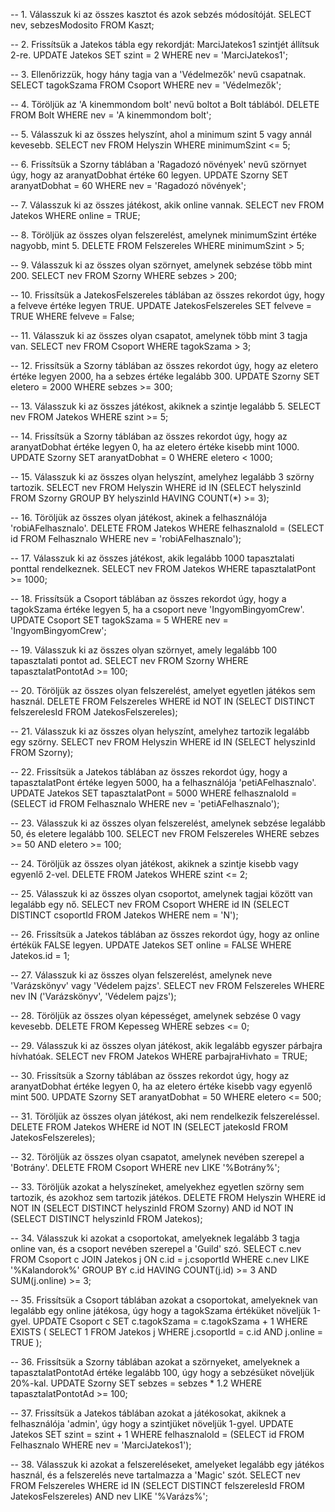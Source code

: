 -- 1. Válasszuk ki az összes kasztot és azok sebzés módosítóját.
SELECT nev, sebzesModosito FROM Kaszt;

-- 2. Frissítsük a Jatekos tábla egy rekordját: MarciJatekos1 szintjét állítsuk 2-re.
UPDATE Jatekos SET szint = 2 WHERE nev = 'MarciJatekos1';

-- 3. Ellenőrizzük, hogy hány tagja van a 'Védelmezők' nevű csapatnak.
SELECT tagokSzama FROM Csoport WHERE nev = 'Védelmezők';

-- 4. Töröljük az 'A kinemmondom bolt' nevű boltot a Bolt táblából.
DELETE FROM Bolt WHERE nev = 'A kinemmondom bolt';

-- 5. Válasszuk ki az összes helyszínt, ahol a minimum szint 5 vagy annál kevesebb.
SELECT nev FROM Helyszin WHERE minimumSzint <= 5;

-- 6. Frissítsük a Szorny táblában a 'Ragadozó növények' nevű szörnyet úgy, hogy az aranyatDobhat értéke 60 legyen.
UPDATE Szorny SET aranyatDobhat = 60 WHERE nev = 'Ragadozó növények';

-- 7. Válasszuk ki az összes játékost, akik online vannak.
SELECT nev FROM Jatekos WHERE online = TRUE;

-- 8. Töröljük az összes olyan felszerelést, amelynek minimumSzint értéke nagyobb, mint 5.
DELETE FROM Felszereles WHERE minimumSzint > 5;

-- 9. Válasszuk ki az összes olyan szörnyet, amelynek sebzése több mint 200.
SELECT nev FROM Szorny WHERE sebzes > 200;

-- 10. Frissítsük a JatekosFelszereles táblában az összes rekordot úgy, hogy a felveve értéke legyen TRUE.
UPDATE JatekosFelszereles SET felveve = TRUE WHERE felveve = False;

-- 11. Válasszuk ki az összes olyan csapatot, amelynek több mint 3 tagja van.
SELECT nev FROM Csoport WHERE tagokSzama > 3;

-- 12. Frissítsük a Szorny táblában az összes rekordot úgy, hogy az eletero értéke legyen 2000, ha a sebzes értéke legalább 300.
UPDATE Szorny SET eletero = 2000 WHERE sebzes >= 300;

-- 13. Válasszuk ki az összes játékost, akiknek a szintje legalább 5.
SELECT nev FROM Jatekos WHERE szint >= 5;

-- 14. Frissítsük a Szorny táblában az összes rekordot úgy, hogy az aranyatDobhat értéke legyen 0, ha az eletero értéke kisebb mint 1000.
UPDATE Szorny SET aranyatDobhat = 0 WHERE eletero < 1000;

-- 15. Válasszuk ki az összes olyan helyszínt, amelyhez legalább 3 szörny tartozik.
SELECT nev FROM Helyszin WHERE id IN (SELECT helyszinId FROM Szorny GROUP BY helyszinId HAVING COUNT(*) >= 3);

-- 16. Töröljük az összes olyan játékost, akinek a felhasználója 'robiAFelhasznalo'.
DELETE FROM Jatekos WHERE felhasznaloId = (SELECT id FROM Felhasznalo WHERE nev = 'robiAFelhasznalo');

-- 17. Válasszuk ki az összes játékost, akik legalább 1000 tapasztalati ponttal rendelkeznek.
SELECT nev FROM Jatekos WHERE tapasztalatPont >= 1000;

-- 18. Frissítsük a Csoport táblában az összes rekordot úgy, hogy a tagokSzama értéke legyen 5, ha a csoport neve 'IngyomBingyomCrew'.
UPDATE Csoport SET tagokSzama = 5 WHERE nev = 'IngyomBingyomCrew';

-- 19. Válasszuk ki az összes olyan szörnyet, amely legalább 100 tapasztalati pontot ad.
SELECT nev FROM Szorny WHERE tapasztalatPontotAd >= 100;

-- 20. Töröljük az összes olyan felszerelést, amelyet egyetlen játékos sem használ.
DELETE FROM Felszereles WHERE id NOT IN (SELECT DISTINCT felszerelesId FROM JatekosFelszereles);

-- 21. Válasszuk ki az összes olyan helyszínt, amelyhez tartozik legalább egy szörny.
SELECT nev FROM Helyszin WHERE id IN (SELECT helyszinId FROM Szorny);

-- 22. Frissítsük a Jatekos táblában az összes rekordot úgy, hogy a tapasztalatPont értéke legyen 5000, ha a felhasználója 'petiAFelhasznalo'.
UPDATE Jatekos SET tapasztalatPont = 5000 WHERE felhasznaloId = (SELECT id FROM Felhasznalo WHERE nev = 'petiAFelhasznalo');

-- 23. Válasszuk ki az összes olyan felszerelést, amelynek sebzése legalább 50, és eletere legalább 100.
SELECT nev FROM Felszereles WHERE sebzes >= 50 AND eletero >= 100;

-- 24. Töröljük az összes olyan játékost, akiknek a szintje kisebb vagy egyenlő 2-vel.
DELETE FROM Jatekos WHERE szint <= 2;

-- 25. Válasszuk ki az összes olyan csoportot, amelynek tagjai között van legalább egy nő.
SELECT nev FROM Csoport WHERE id IN (SELECT DISTINCT csoportId FROM Jatekos WHERE nem = 'N');

-- 26. Frissítsük a Jatekos táblában az összes rekordot úgy, hogy az online értékük FALSE legyen.
UPDATE Jatekos SET online = FALSE WHERE Jatekos.id = 1;

-- 27. Válasszuk ki az összes olyan felszerelést, amelynek neve 'Varázskönyv' vagy 'Védelem pajzs'.
SELECT nev FROM Felszereles WHERE nev IN ('Varázskönyv', 'Védelem pajzs');

-- 28. Töröljük az összes olyan képességet, amelynek sebzése 0 vagy kevesebb.
DELETE FROM Kepesseg WHERE sebzes <= 0;

-- 29. Válasszuk ki az összes olyan játékost, akik legalább egyszer párbajra hívhatóak.
SELECT nev FROM Jatekos WHERE parbajraHivhato = TRUE;

-- 30. Frissítsük a Szorny táblában az összes rekordot úgy, hogy az aranyatDobhat értéke legyen 0, ha az eletero értéke kisebb vagy egyenlő mint 500.
UPDATE Szorny SET aranyatDobhat = 50 WHERE eletero <= 500;

-- 31. Töröljük az összes olyan játékost, aki nem rendelkezik felszereléssel.
DELETE FROM Jatekos WHERE id NOT IN (SELECT jatekosId FROM JatekosFelszereles);

-- 32. Töröljük az összes olyan csapatot, amelynek nevében szerepel a 'Botrány'.
DELETE FROM Csoport WHERE nev LIKE '%Botrány%';

-- 33. Töröljük azokat a helyszíneket, amelyekhez egyetlen szörny sem tartozik, és azokhoz sem tartozik játékos.
DELETE FROM Helyszin
WHERE id NOT IN (SELECT DISTINCT helyszinId FROM Szorny)
AND id NOT IN (SELECT DISTINCT helyszinId FROM Jatekos);

-- 34. Válasszuk ki azokat a csoportokat, amelyeknek legalább 3 tagja online van, és a csoport nevében szerepel a 'Guild' szó.
SELECT c.nev 
FROM Csoport c
JOIN Jatekos j ON c.id = j.csoportId
WHERE c.nev LIKE '%Kalandorok%'
GROUP BY c.id
HAVING COUNT(j.id) >= 3 AND SUM(j.online) >= 3;

-- 35. Frissítsük a Csoport táblában azokat a csoportokat, amelyeknek van legalább egy online játékosa, úgy hogy a tagokSzama értéküket növeljük 1-gyel.
UPDATE Csoport c
SET c.tagokSzama = c.tagokSzama + 1
WHERE EXISTS (
    SELECT 1
    FROM Jatekos j
    WHERE j.csoportId = c.id AND j.online = TRUE
);

-- 36. Frissítsük a Szorny táblában azokat a szörnyeket, amelyeknek a tapasztalatPontotAd értéke legalább 100, úgy hogy a sebzésüket növeljük 20%-kal.
UPDATE Szorny
SET sebzes = sebzes * 1.2
WHERE tapasztalatPontotAd >= 100;

-- 37. Frissítsük a Jatekos táblában azokat a játékosokat, akiknek a felhasználója 'admin', úgy hogy a szintjüket növeljük 1-gyel.
UPDATE Jatekos
SET szint = szint + 1
WHERE felhasznaloId = (SELECT id FROM Felhasznalo WHERE nev = 'MarciJatekos1');

-- 38. Válasszuk ki azokat a felszereléseket, amelyeket legalább egy játékos használ, és a felszerelés neve tartalmazza a 'Magic' szót.
SELECT nev
FROM Felszereles
WHERE id IN (SELECT DISTINCT felszerelesId FROM JatekosFelszereles)
AND nev LIKE '%Varázs%';
